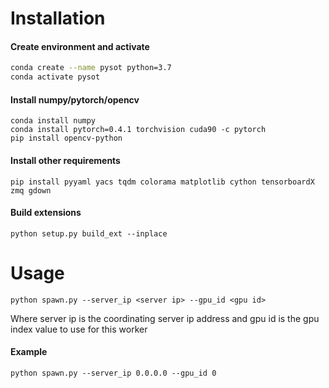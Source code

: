 # Installation

#### Create environment and activate
```bash
conda create --name pysot python=3.7
conda activate pysot
```

#### Install numpy/pytorch/opencv
```
conda install numpy
conda install pytorch=0.4.1 torchvision cuda90 -c pytorch
pip install opencv-python
```

#### Install other requirements
```
pip install pyyaml yacs tqdm colorama matplotlib cython tensorboardX zmq gdown
```

#### Build extensions
```
python setup.py build_ext --inplace
```

# Usage

```
python spawn.py --server_ip <server ip> --gpu_id <gpu id>
```

Where server ip is the coordinating server ip address and gpu id is the gpu index value to use for this worker

#### Example
```
python spawn.py --server_ip 0.0.0.0 --gpu_id 0
```
